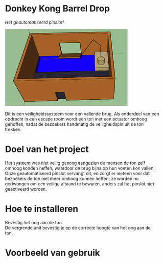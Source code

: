 # Donkey Kong Barrel Drop
<i>Het geautomatiseerd pinslot!</i>

<img src = "Model Escape Room.png" width = "400" height = "250">

Dit is een veiligheidssysteem voor een vallende brug. Als onderdeel van een opdracht in een escape room wordt een ton
met een actuator omhoog gehoffen, nadat de bezoekers handmatig de veiligheidspin uit de ton trekken.

# Doel van het project
Het systeem was niet veilig genoeg aangezien de mensen de ton zelf omhoog konden heffen, waardoor de brug 
bijna op hun voeten kon vallen. Onze geautomatiseerd pinslot vervangt dit, en zorgt er meteen voor dat bezoekers de ton niet meer omhoog kunnen heffen; ze worden nu gedwongen om een veilige afstand te bewaren, anders zal het pinslot niet geactiveerd worden.

 # Hoe te installeren
Bevestig het oog aan de ton. <br>
De vergrendelunit bevestig je op de correcte hoogte van het oog aan de ton.

# Voorbeeld van gebruik

#